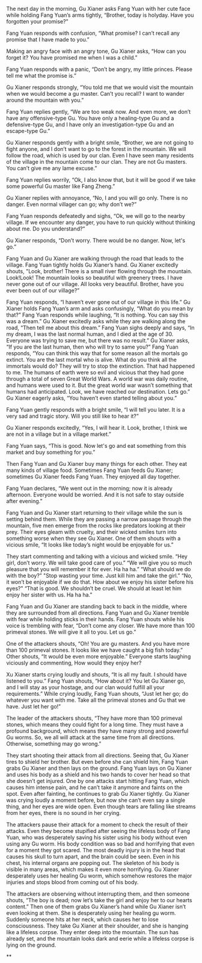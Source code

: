 

The next day in the morning, Gu Xianer asks Fang Yuan with her cute face while holding Fang Yuan’s arms tightly, “Brother, today is holyday. Have you forgotten your promise?” 

Fang Yuan responds with confusion, “What promise? I can’t recall any promise that I have made to you.”

Making an angry face with an angry tone, Gu Xianer asks, “How can you forget it? You have promised me when I was a child.”

Fang Yuan responds with a panic, “Don’t be angry, my little princes. Please tell me what the promise is.”

Gu Xianer responds strongly, “You told me that we would visit the mountain when we would become a gu master. Can’t you recall? I want to wander around the mountain with you.”

Fang Yuan replies gently, “We are too weak now. And even more, we don’t have any offensive-type Gu. You have only a healing-type Gu and a defensive-type Gu, and I have only an investigation-type Gu and an escape-type Gu.”

Gu Xianer responds gently with a bright smile, “Brother, we are not going to fight anyone, and I don’t want to go to the forest in the mountain. We will follow the road, which is used by our clan. Even I have seen many residents of the village in the mountain come to our clan. They are not Gu masters. You can’t give me any lame excuse.”

Fang Yuan replies worrily, “Ok, I also know that, but it will be good if we take some powerful Gu master like Fang Zheng.”

Gu Xianer replies with annoyance, “No, I and you will go only. There is no danger. Even normal villager can go; why don’t we?”

Fang Yuan responds defeatedly and sighs, “Ok, we will go to the nearby village. If we encounter any danger, you have to run quickly without thinking about me. Do you understand?”

Gu Xianer responds, “Don’t worry. There would be no danger. Now, let's go.”

  

Fang Yuan and Gu Xianer are walking through the road that leads to the village. Fang Yuan tightly holds Gu Xianer’s hand. Gu Xianer excitedly shouts, "Look, brother! There is a small river flowing through the mountain. Look!Look! The mountain looks so beautiful with greenery trees. I have never gone out of our village. All looks very beautiful. Brother, have you ever been out of our village?”

  

Fang Yuan responds, “I haven’t ever gone out of our village in this life.” Gu Xianer holds Fang Yuan’s arm and asks confusingly, “What do you mean by that?” Fang Yuan responds while laughing, “It is nothing. You can say this was a dream.” Gu Xianer excitedly asks while they are walking along the road, “Then tell me about this dream.” Fang Yuan sighs deeply and says, “In my dream, I was the last normal human, and I died at the age of 30. Everyone was trying to save me, but there was no result.” Gu Xianer asks, “If you are the last human, then who will try to same you?” Fang Yuan responds, “You can think this way that for some reason all the mortals go extinct. You are the last mortal who is alive. What do you think all the immortals would do? They will try to stop the extinction. That had happened to me. The humans of earth were so evil and vicious that they had gone through a total of seven Great World Wars. A world war was daily routine, and humans were used to it. But the great world war wasn’t something that humans had anticipated. Look, we have reached our destination. Lets go.” Gu Xianer eagerly asks, “You haven’t even started telling about you.” 

Fang Yuan gently responds with a bright smile, “I will tell you later. It is a very sad and tragic story. Will you still like to hear it?”

Gu Xianer responds excitedly, “Yes, I will hear it. Look, brother, I think we are not in a village but in a village market.”

Fang Yuan says, “This is good. Now let's go and eat something from this market and buy something for you.”

Then Fang Yuan and Gu Xianer buy many things for each other. They eat many kinds of village food. Sometimes Fang Yuan feeds Gu Xianer; sometimes Gu Xianer feeds Fang Yuan. They enjoyed all day together.

Fang Yuan declares, “We went out in the morning; now it is already afternoon. Everyone would be worried. And it is not safe to stay outside after evening.”

  

Fang Yuan and Gu Xianer start returning to their village while the sun is setting behind them. While they are passing a narrow passage through the mountain, five men emerge from the rocks like predators looking at their prey. Their eyes gleam with cruelty, and their wicked smiles turn into something worse when they see Gu Xianer. One of them shouts with a vicious smile, “It looks like today’s night would be enjoyable for us.” 

They start commenting and talking with a vicious and wicked smile. “Hey girl, don’t worry. We will take good care of you.” “We will give you so much pleasure that you will remember it for ever. Ha ha ha.” “What should we do with the boy?” "Stop wasting your time. Just kill him and take the girl.” “No, it won’t be enjoyable if we do that. How about we enjoy his sister before his eyes?" “That is good. We shouldn’t be cruel. We should at least let him enjoy her sister with us. Ha ha ha.”

  

Fang Yuan and Gu Xianer are standing back to back in the middle, where they are surrounded from all directions. Fang Yuan and Gu Xianer tremble with fear while holding sticks in their hands. Fang Yuan shouts while his voice is trembling with fear, “Don’t come any closer. We have more than 100 primeval stones. We will give it all to you. Let us go.”

  

One of the attackers shouts, “Oh! You are gu masters. And you have more than 100 primeval stones. It looks like we have caught a big fish today.” Other shouts, “It would be even more enjoyable.” Everyone starts laughing viciously and commenting, How would they enjoy her?

  

Xu Xianer starts crying loudly and shouts, “It is all my fault. I should have listened to you.” Fang Yuan shouts, “How about it? You let Gu Xianer go, and I will stay as your hostage, and our clan would fulfill all your requirements.” While crying loudly, Fang Yuan shouts, “Just let her go; do whatever you want with me. Take all the primeval stones and Gu that we have. Just let her go!”

  

The leader of the attackers shouts, “They have more than 100 primeval stones, which means they could fight for a long time. They must have a profound background, which means they have many strong and powerful Gu worms. So, we all will attack at the same time from all directions. Otherwise, something may go wrong.”

  

They start shooting their attack from all directions. Seeing that, Gu Xianer tires to shield her brother. But even before she can shield him, Fang Yuan grabs Gu Xianer and then lays on the ground. Fang Yuan lays on Gu Xianer and uses his body as a shield and his two hands to cover her head so that she doesn’t get injured. One by one attacks start hitting Fang Yuan, which causes him intense pain, and he can’t take it anymore and faints on the spot. Even after fainting, he continues to grab Gu Xianer tightly. Gu Xianer was crying loudly a moment before, but now she can’t even say a single thing, and her eyes are wide open. Even though tears are falling like streams from her eyes, there is no sound in her crying.

  

The attackers pause their attack for a moment to check the result of their attacks. Even they become stupified after seeing the lifeless body of Fang Yuan, who was desperately saving his sister using his body without even using any Gu worm. His body condition was so bad and horrifying that even for a moment they got scared. The most deadly injury is in the head that causes his skull to turn apart, and the brain could be seen. Even in his chest, his internal organs are popping out. The skeleton of his body is visible in many areas, which makes it even more horrifying. Gu Xianer desperately uses her healing Gu worm, which somehow restores the major injuries and stops blood from coming out of his body.

  

The attackers are observing without interrupting them, and then someone shouts, “The boy is dead; now let’s take the girl and enjoy her to our hearts content.” Then one of them grabs Gu Xianer’s hand while Gu Xianer isn’t even looking at them. She is desperately using her healing gu worm. Suddenly someone hits at her neck, which causes her to lose consciousness. They take Gu Xianer at their shoulder, and she is hanging like a lifeless corpse. They enter deep into the mountain. The sun has already set, and the mountain looks dark and eerie while a lifeless corpse is lying on the ground.

  
**